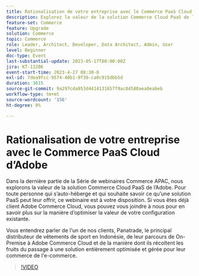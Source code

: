 ```yaml
---
title: Rationalisation de votre entreprise avec le Commerce PaaS Cloud d’Adobe
description: Explorez la valeur de la solution Commerce Cloud PaaS de l’Adobe. Pour toute personne qui s’auto-héberge actuellement et qui souhaite savoir ce qu’une solution PaaS peut leur offrir, ce webinaire est à votre intention.
feature-set: Commerce
feature: Upgrade
solution: Commerce
topic: Commerce
role: Leader, Architect, Developer, Data Architect, Admin, User
level: Beginner
doc-type: Event
last-substantial-update: 2023-05-17T00:00:00Z
jira: KT-13206
event-start-time: 2023-4-27 08:30-8
exl-id: 7dea9fcc-9574-40b1-9f30-ca0c915dbb5d
duration: 3615
source-git-commit: 9a297cda953d4414131657f9ac84580aea0eabeb
workflow-type: tm+mt
source-wordcount: '156'
ht-degree: 0%

---
```


# Rationalisation de votre entreprise avec le Commerce PaaS Cloud d’Adobe

Dans la dernière partie de la Série de webinaires Commerce APAC, nous explorons la valeur de la solution Commerce Cloud PaaS de l’Adobe. Pour toute personne qui s’auto-héberge et qui souhaite savoir ce qu’une solution PaaS peut leur offrir, ce webinaire est à votre disposition. Si vous êtes déjà client Adobe Commerce Cloud, vous pouvez vous joindre à nous pour en savoir plus sur la manière d’optimiser la valeur de votre configuration existante.

Vous entendrez parler de l&#39;un de nos clients, Panatrade, le principal distributeur de vêtements de sport en Indonésie, de leur parcours de On-Premise à Adobe Commerce Cloud et de la manière dont ils récoltent les fruits du passage à une solution entièrement optimisée et gérée pour leur commerce de l&#39;e-commerce.

>[!VIDEO](https://video.tv.adobe.com/v/3419132/?learn=on)
